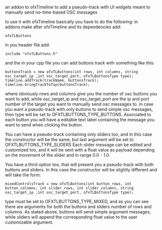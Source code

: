 an addon to ofxTimeline to add a pseudo-track with UI widgets meant to manually send no-time-based OSC messages

to use it with ofxTimeline basically you have to do the following:
in addons.make after ofxTimeline and its dependencies add:

	ofxTLButtons

in you header file add:

	include "ofxTLButtons.h"

and the in your cpp file you can add buttons track with something like this:

	buttonsTrack = new ofxTLButtons(int rows, int columns, string osc_target_ip ,int osc_target_port, ofxTLButtonsType type);
    timeline.addTrack(trackName, buttonsTrack);
    timeline.bringTrackToTop(buttonsTrack);
        
where obviously rows and columns give you the number of osc buttons you want to add,
while osc_target_ip and osc_target_port are the ip and port number of the target you want to manually send osc messages to.
in case you want a pseudo-track with only buttons to send simple osc messages, then type will be set to OFXTLBUTTONS_TYPE_BUTTONS.
Associated to each button you will have a editable text label containing the message you want to send when clicking the button.

You can have a pseudo-track containing only sliders too, and in this case the constructor will be the same, but last argument will be set to OFXTLBUTTONS_TYPE_SLIDERS
Each slider message can be edited and customized too, and it will be sent with a float value as payload depending on the movement of the slider and in range 0.0 - 1.0.

You have a third option too, that will present you a pseudo-track with both buttons and sliders. In this case the constructor will be slightly different and will take the form:

    mixedControlsTrack = new ofxTLButtons(int button_rows, int button_columns, int slider_rows, int slider_columns, string osc_target_ip ,int osc_target_port, ofxTLButtonsType type);
    
type must be set to OFXTLBUTTONS_TYPE_MIXED, and as you can see there are arguments for both the buttons and sliders number of rows and columns.
As stated above, buttons will send simple argument messages, while sliders will append the corresponding float value to the user customizable argument.
